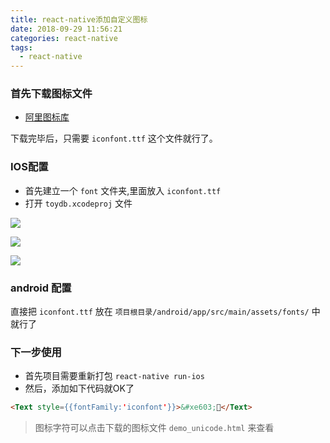 ```yaml
---
title: react-native添加自定义图标
date: 2018-09-29 11:56:21
categories: react-native
tags:
  - react-native
---
```


### 首先下载图标文件

 - [阿里图标库](http://www.iconfont.cn/)

下载完毕后，只需要 `iconfont.ttf` 这个文件就行了。

### IOS配置

- 首先建立一个 `font` 文件夹,里面放入 `iconfont.ttf`
- 打开 `toydb.xcodeproj` 文件

![](http://ozrm3516s.bkt.clouddn.com/018ecef33d2bf07f044746af296ccd47.jpg)


![](http://ozrm3516s.bkt.clouddn.com/1a6a25b6f774e6c1420a72b0cbef9cec.png)


![](http://ozrm3516s.bkt.clouddn.com/7f94c9a102afe46e550a2fa084e9bbe5.jpg)


### android 配置

直接把 `iconfont.ttf` 放在 `项目根目录/android/app/src/main/assets/fonts/` 中就行了

### 下一步使用

- 首先项目需要重新打包 `react-native run-ios`
- 然后，添加如下代码就OK了

```html
<Text style={{fontFamily:'iconfont'}}>&#xe603;</Text>
```

> 图标字符可以点击下载的图标文件 `demo_unicode.html` 来查看
>